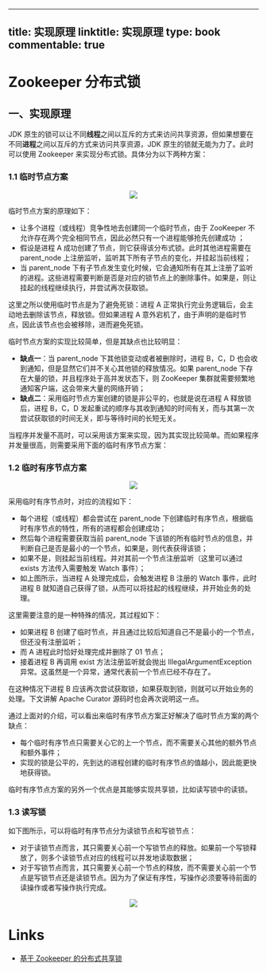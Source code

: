 
---
title: 实现原理
linktitle: 实现原理
type: book
commentable: true
---

# Zookeeper 分布式锁

## 一、实现原理

JDK 原生的锁可以让不同**线程**之间以互斥的方式来访问共享资源，但如果想要在不同**进程**之间以互斥的方式来访问共享资源，JDK 原生的锁就无能为力了。此时可以使用 Zookeeper 来实现分布式锁。具体分为以下两种方案：

### 1.1 临时节点方案

<div align="center"> <img src="https://gitee.com/heibaiying/Full-Stack-Notes/raw/master/pictures/zookeeper_分布式锁_临时节点方法.png"/> </div>

临时节点方案的原理如下：

- 让多个进程（或线程）竞争性地去创建同一个临时节点，由于 ZooKeeper 不允许存在两个完全相同节点，因此必然只有一个进程能够抢先创建成功 ；
- 假设是进程 A 成功创建了节点，则它获得该分布式锁。此时其他进程需要在 parent_node 上注册监听，监听其下所有子节点的变化，并挂起当前线程；
- 当 parent_node 下有子节点发生变化时候，它会通知所有在其上注册了监听的进程。这些进程需要判断是否是对应的锁节点上的删除事件。如果是，则让挂起的线程继续执行，并尝试再次获取锁。

这里之所以使用临时节点是为了避免死锁：进程 A 正常执行完业务逻辑后，会主动地去删除该节点，释放锁。但如果进程 A 意外宕机了，由于声明的是临时节点，因此该节点也会被移除，进而避免死锁。

临时节点方案的实现比较简单，但是其缺点也比较明显：

- **缺点一**：当 parent_node 下其他锁变动或者被删除时，进程 B，C，D 也会收到通知，但是显然它们并不关心其他锁的释放情况。如果 parent_node 下存在大量的锁，并且程序处于高并发状态下，则 ZooKeeper 集群就需要频繁地通知客户端，这会带来大量的网络开销；
- **缺点二**：采用临时节点方案创建的锁是非公平的，也就是说在进程 A 释放锁后，进程 B，C，D 发起重试的顺序与其收到通知的时间有关，而与其第一次尝试获取锁的时间无关，即与等待时间的长短无关。

当程序并发量不高时，可以采用该方案来实现，因为其实现比较简单。而如果程序并发量很高，则需要采用下面的临时有序节点方案：

### 1.2 临时有序节点方案

<div align="center"> <img src="https://gitee.com/heibaiying/Full-Stack-Notes/raw/master/pictures/zookeeper_分布式锁_临时有序节点方案.png"/> </div>

采用临时有序节点时，对应的流程如下：

- 每个进程（或线程）都会尝试在 parent_node 下创建临时有序节点，根据临时有序节点的特性，所有的进程都会创建成功；
- 然后每个进程需要获取当前 parent_node 下该锁的所有临时节点的信息，并判断自己是否是最小的一个节点，如果是，则代表获得该锁；
- 如果不是，则挂起当前线程。并对其前一个节点注册监听（这里可以通过 exists 方法传入需要触发 Watch 事件）；
- 如上图所示，当进程 A 处理完成后，会触发进程 B 注册的 Watch 事件，此时进程 B 就知道自己获得了锁，从而可以将挂起的线程继续，并开始业务的处理。

这里需要注意的是一种特殊的情况，其过程如下：

- 如果进程 B 创建了临时节点，并且通过比较后知道自己不是最小的一个节点，但还没有注册监听；
- 而 A 进程此时恰好处理完成并删除了 01 节点；
- 接着进程 B 再调用 exist 方法注册监听就会抛出 IllegalArgumentException 异常。这虽然是一个异常，通常代表前一个节点已经不存在了。

在这种情况下进程 B 应该再次尝试获取锁，如果获取到锁，则就可以开始业务的处理。下文讲解 Apache Curator 源码时也会再次说明这一点。

通过上面对的介绍，可以看出来临时有序节点方案正好解决了临时节点方案的两个缺点：

- 每个临时有序节点只需要关心它的上一个节点，而不需要关心其他的额外节点和额外事件；
- 实现的锁是公平的，先到达的进程创建的临时有序节点的值越小，因此能更快地获得锁。

临时有序节点方案的另外一个优点是其能够实现共享锁，比如读写锁中的读锁。

### 1.3 读写锁

如下图所示，可以将临时有序节点分为读锁节点和写锁节点：

- 对于读锁节点而言，其只需要关心前一个写锁节点的释放。如果前一个写锁释放了，则多个读锁节点对应的线程可以并发地读取数据；
- 对于写锁节点而言，其只需要关心前一个节点的释放，而不需要关心前一个节点是写锁节点还是读锁节点。因为为了保证有序性，写操作必须要等待前面的读操作或者写操作执行完成。

<div align="center"> <img src="https://gitee.com/heibaiying/Full-Stack-Notes/raw/master/pictures/zookeeper_分布式读写锁.png"/> </div>

# Links

- [基于 Zookeeper 的分布式共享锁](http://itindex.net/detail/53857-zookeeper-%E5%85%B1%E4%BA%AB)

    